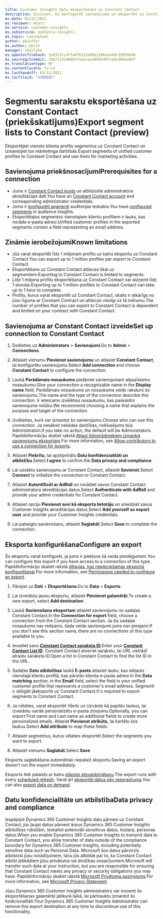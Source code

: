 ```yaml
---
title: Customer Insights datu eksportēšana uz Constant Contact
description: Uzziniet, kā konfigurēt savienojumu un eksportēt uz Constant Contact.
ms.date: 03/22/2021
ms.reviewer: mhart
ms.service: customer-insights
ms.subservice: audience-insights
ms.topic: conceptual
author: pkieffer
ms.author: philk
manager: shellyha
ms.openlocfilehash: 3a9372cc4ffa4fb112a96b1286aee9dc35059a50
ms.sourcegitcommit: 1b671c6100991fea1cace04b5d4fcedcd88aa94f
ms.translationtype: HT
ms.contentlocale: lv-LV
ms.lasthandoff: 03/31/2021
ms.locfileid: "5760581"
---
```

# <a name="export-segment-lists-to-constant-contact-preview"></a><span data-ttu-id="d9922-103">Segmentu sarakstu eksportēšana uz Constant Contact (priekšskatījums)</span><span class="sxs-lookup"><span data-stu-id="d9922-103">Export segment lists to Constant Contact (preview)</span></span>

<span data-ttu-id="d9922-104">Eksportējiet vienoto klientu profilu segmentus uz Constant Contact un izmantojiet tos mārketinga darbībās.</span><span class="sxs-lookup"><span data-stu-id="d9922-104">Export segments of unified customer profiles to Constant Contact and use them for marketing activities.</span></span> 

## <a name="prerequisites-for-a-connection"></a><span data-ttu-id="d9922-105">Savienojuma priekšnosacījumi</span><span class="sxs-lookup"><span data-stu-id="d9922-105">Prerequisites for a connection</span></span>

-   <span data-ttu-id="d9922-106">Jums ir [Constant Contact konts](https://www.constantcontact.com/account-home) un atbilstošie administratora akreditācijas dati.</span><span class="sxs-lookup"><span data-stu-id="d9922-106">You have an [Constant Contact account](https://www.constantcontact.com/account-home) and corresponding administrator credentials.</span></span>
-   <span data-ttu-id="d9922-107">Jums ir [konfigurēti segmenti](segments.md) auditorijas ieskatos.</span><span class="sxs-lookup"><span data-stu-id="d9922-107">You have [configured segments](segments.md) in audience insights.</span></span>
-   <span data-ttu-id="d9922-108">Eksportētajos segmentos vienotajiem klientu profiliem ir lauks, kas norāda e-pasta adresi.</span><span class="sxs-lookup"><span data-stu-id="d9922-108">Unified customer profiles in the exported segments contain a field representing an email address.</span></span>

## <a name="known-limitations"></a><span data-ttu-id="d9922-109">Zināmie ierobežojumi</span><span class="sxs-lookup"><span data-stu-id="d9922-109">Known limitations</span></span>

- <span data-ttu-id="d9922-110">Jūs varat eksportēt līdz 1 miljonam profilu uz katru eksportu uz Constant Contact.</span><span class="sxs-lookup"><span data-stu-id="d9922-110">You can export up to 1 million profiles per export to Constant Contact.</span></span>
- <span data-ttu-id="d9922-111">Eksportēšana uz Constant Contact attiecas tikai uz segmentiem.</span><span class="sxs-lookup"><span data-stu-id="d9922-111">Exporting to Constant Contact is limited to segments.</span></span>
- <span data-ttu-id="d9922-112">Līdz 1 miljona profilu eksportēšana uz Constant Contact var aizņemt līdz 1 stundai.</span><span class="sxs-lookup"><span data-stu-id="d9922-112">Exporting up to 1 million profiles to Constant Contact can take up to 1 hour to complete.</span></span> 
- <span data-ttu-id="d9922-113">Profilu, kurus varat eksportēt uz Constant Contact, skaits ir atkarīgs no jūsu līguma ar Constant Contract un attiecas vienīgi uz tā tvērumu.</span><span class="sxs-lookup"><span data-stu-id="d9922-113">The number of profiles that you can export to Constant Contact is dependent and limited on your contract with Constant Contact.</span></span>

## <a name="set-up-connection-to-constant-contact"></a><span data-ttu-id="d9922-114">Savienojuma ar Constant Contact izveide</span><span class="sxs-lookup"><span data-stu-id="d9922-114">Set up connection to Constant Contact</span></span>

1. <span data-ttu-id="d9922-115">Dodieties uz **Administrators** > **Savienojumi**.</span><span class="sxs-lookup"><span data-stu-id="d9922-115">Go to **Admin** > **Connections**.</span></span>

1. <span data-ttu-id="d9922-116">Atlasiet vienumu **Pievienot savienojumu** un atlasiet **Constant Contact**, lai konfigurētu savienojumu.</span><span class="sxs-lookup"><span data-stu-id="d9922-116">Select **Add connection** and choose **Constant Contact** to configure the connection.</span></span>

1. <span data-ttu-id="d9922-117">Laukā **Parādāmais nosaukums** piešķiriet savienojumam atpazīstamu nosaukumu.</span><span class="sxs-lookup"><span data-stu-id="d9922-117">Give your connection a recognizable name in the **Display name** field.</span></span> <span data-ttu-id="d9922-118">Parādāmais nosaukums un nosaukuma veids raksturo šo savienojumu.</span><span class="sxs-lookup"><span data-stu-id="d9922-118">The name and the type of the connection describe this connection.</span></span> <span data-ttu-id="d9922-119">Ir ieteicams izvēlēties nosaukumu, kas paskaidro savienojuma nolūku.</span><span class="sxs-lookup"><span data-stu-id="d9922-119">We recommend choosing a name that explains the purpose and target of the connection.</span></span>

1. <span data-ttu-id="d9922-120">Izvēlieties, kurš var izmantot šo savienojumu.</span><span class="sxs-lookup"><span data-stu-id="d9922-120">Choose who can use this connection.</span></span> <span data-ttu-id="d9922-121">Ja nesāksit nekādas darbības, noklusējums būs Administratori.</span><span class="sxs-lookup"><span data-stu-id="d9922-121">If you take no action, the default will be Administrators.</span></span> <span data-ttu-id="d9922-122">Papildinformāciju skatiet rakstā [Atļaut līdzstrādniekiem izmantot savienojumu eksportam](connections.md#allow-contributors-to-use-a-connection-for-exports).</span><span class="sxs-lookup"><span data-stu-id="d9922-122">For more information, see [Allow contributors to use a connection for exports](connections.md#allow-contributors-to-use-a-connection-for-exports).</span></span>

1. <span data-ttu-id="d9922-123">Atlasiet **Piekrītu**, lai apstiprinātu **Datu konfidencialitāti un atbilstību**.</span><span class="sxs-lookup"><span data-stu-id="d9922-123">Select **I agree** to confirm the **Data privacy and compliance**.</span></span>

1. <span data-ttu-id="d9922-124">Lai uzsāktu savienojumu ar Constant Contact, atlasiet **Savienot**.</span><span class="sxs-lookup"><span data-stu-id="d9922-124">Select **Connect** to initialize the connection to Constant Contact.</span></span>

1. <span data-ttu-id="d9922-125">Atlasiet **Autentificēt ar AdRoll** un norādiet savus Constant Contact administratora akreditācijas datus.</span><span class="sxs-lookup"><span data-stu-id="d9922-125">Select **Authenticate with AdRoll** and provide your admin credentials for Constant Contact.</span></span> 

1. <span data-ttu-id="d9922-126">Atlasiet opciju **Pievienot sevi kā eksporta lietotāju** un sniedziet savus Customer Insights akreditācijas datus.</span><span class="sxs-lookup"><span data-stu-id="d9922-126">Select **Add yourself as export user** and provide your Customer Insights credentials.</span></span>

1. <span data-ttu-id="d9922-127">Lai pabeigtu savienošanu, atlasiet **Saglabāt**.</span><span class="sxs-lookup"><span data-stu-id="d9922-127">Select **Save** to complete the connection.</span></span>

## <a name="configure-an-export"></a><span data-ttu-id="d9922-128">Eksporta konfigurēšana</span><span class="sxs-lookup"><span data-stu-id="d9922-128">Configure an export</span></span>

<span data-ttu-id="d9922-129">Šo eksportu varat konfigurēt, ja jums ir piekļuve šā veida pieslēgumam.</span><span class="sxs-lookup"><span data-stu-id="d9922-129">You can configure this export if you have access to a connection of this type.</span></span> <span data-ttu-id="d9922-130">Papildinformāciju skatiet rakstā [Atļaujas, kas nepieciešamas eksporta konfigurēšanai](export-destinations.md#set-up-a-new-export).</span><span class="sxs-lookup"><span data-stu-id="d9922-130">For more information, see [Permissions needed to configure an export](export-destinations.md#set-up-a-new-export).</span></span>

1. <span data-ttu-id="d9922-131">Pārejiet uz **Dati** > **Eksportēšana**.</span><span class="sxs-lookup"><span data-stu-id="d9922-131">Go to **Data** > **Exports**.</span></span>

1. <span data-ttu-id="d9922-132">Lai izveidotu jaunu eksportu, atlasiet **Pievienot galamērķi**.</span><span class="sxs-lookup"><span data-stu-id="d9922-132">To create a new export, select **Add destination**.</span></span>

1. <span data-ttu-id="d9922-133">Laukā **Savienošana eksportam** atlasiet savienojumu no sadaļas Constant Contact.</span><span class="sxs-lookup"><span data-stu-id="d9922-133">In the **Connection for export** field, choose a connection from the Constant Contact section.</span></span> <span data-ttu-id="d9922-134">Ja šis sadaļas nosaukums nav redzams, šāda veida savienojumi jums nav pieejami.</span><span class="sxs-lookup"><span data-stu-id="d9922-134">If you don't see this section name, there are no connections of this type available to you.</span></span>

1. <span data-ttu-id="d9922-135">Ievadiet savu [**Constant Contact saraksta ID**](https://app.constantcontact.com/pages/contacts/ui#lists).</span><span class="sxs-lookup"><span data-stu-id="d9922-135">Enter your [**Constant Contact List ID**](https://app.constantcontact.com/pages/contacts/ui#lists).</span></span> <span data-ttu-id="d9922-136">Constant Contact atveriet sarakstu, lai URL vietrādī atrastu saraksta ID.</span><span class="sxs-lookup"><span data-stu-id="d9922-136">Open a list in Constant Contact to find the list ID in the URL.</span></span>

1. <span data-ttu-id="d9922-137">Sadaļas **Datu atbilstības** laukā **E-pasts** atlasiet lauku, kas iekļauts vienotajā klientu profilā, kas pārstāv klienta e-pasta adresi.</span><span class="sxs-lookup"><span data-stu-id="d9922-137">In the **Data matching** section, in the **Email** field, select the field in your unified customer profile that represents a customer's email address.</span></span> <span data-ttu-id="d9922-138">Segmenti ir obligāti jāeksportē uz Constant Contact.</span><span class="sxs-lookup"><span data-stu-id="d9922-138">It's required to export segments to Constant Contact.</span></span>

1. <span data-ttu-id="d9922-139">Ja vēlaties, varat eksportēt Vārds un Uzvārds kā papildu laukus, lai izveidotu vairāk personalizētu e-pasta ziņojumu.</span><span class="sxs-lookup"><span data-stu-id="d9922-139">Optionally, you can export First name and Last name as additional fields to create more personalized emails.</span></span> <span data-ttu-id="d9922-140">Atlasiet **Pievienot atribūtu**, lai kartētu šos laukus.</span><span class="sxs-lookup"><span data-stu-id="d9922-140">Select **Add attribute** to map these fields.</span></span>

1. <span data-ttu-id="d9922-141">Atlasiet segmentus, kurus vēlaties eksportēt.</span><span class="sxs-lookup"><span data-stu-id="d9922-141">Select the segments you want to export.</span></span>

1. <span data-ttu-id="d9922-142">Atlasiet vienumu **Saglabāt**.</span><span class="sxs-lookup"><span data-stu-id="d9922-142">Select **Save**.</span></span>

<span data-ttu-id="d9922-143">Eksporta saglabāšana automātiski nepalaiž eksportu.</span><span class="sxs-lookup"><span data-stu-id="d9922-143">Saving an export doesn't run the export immediately.</span></span>

<span data-ttu-id="d9922-144">Eksports tiek palaists ar katru [plānoto atsvaidzināšanu](system.md#schedule-tab).</span><span class="sxs-lookup"><span data-stu-id="d9922-144">The export runs with every [scheduled refresh](system.md#schedule-tab).</span></span> <span data-ttu-id="d9922-145">Varat arī [eksportēt datus pēc pieprasījuma](export-destinations.md#run-exports-on-demand).</span><span class="sxs-lookup"><span data-stu-id="d9922-145">You can also [export data on demand](export-destinations.md#run-exports-on-demand).</span></span> 


## <a name="data-privacy-and-compliance"></a><span data-ttu-id="d9922-146">Datu konfidencialitāte un atbilstība</span><span class="sxs-lookup"><span data-stu-id="d9922-146">Data privacy and compliance</span></span>

<span data-ttu-id="d9922-147">Iespējojot Dynamics 365 Customer Insights datu pārnesi uz Constant Contact, jūs ļaujat datus pārnest ārpus Dynamics 365 Customer Insights atbilstības robežām, ieskaitot potenciāli sensitīvus datus, tostarp, personas datus.</span><span class="sxs-lookup"><span data-stu-id="d9922-147">When you enable Dynamics 365 Customer Insights to transmit data to Constant Contact, you allow transfer of data outside of the compliance boundary for Dynamics 365 Customer Insights, including potentially sensitive data such as Personal Data.</span></span> <span data-ttu-id="d9922-148">Microsoft šos datus pārvirzīs atbilstoši jūsu norādījumiem, taču jūs atbildat par to, ka Constant Contact atbilst jebkādiem jūsu privātuma vai drošības nosacījumiem.</span><span class="sxs-lookup"><span data-stu-id="d9922-148">Microsoft will transfer such data at your instruction, but you are responsible for ensuring that Constant Contact meets any privacy or security obligations you may have.</span></span> <span data-ttu-id="d9922-149">Papildinformāciju skatiet rakstā [Microsoft Privātuma paziņojums](https://go.microsoft.com/fwlink/?linkid=396732).</span><span class="sxs-lookup"><span data-stu-id="d9922-149">For more information, see [Microsoft Privacy Statement](https://go.microsoft.com/fwlink/?linkid=396732).</span></span>

<span data-ttu-id="d9922-150">Jūsu Dynamics 365 Customer Insights administrators var noņemt šo eksportēšanas galamērķi jebkurā laikā, lai pārtrauktu izmantot šo funkcionalitāti.</span><span class="sxs-lookup"><span data-stu-id="d9922-150">Your Dynamics 365 Customer Insights Administrator can remove this export destination at any time to discontinue use of this functionality.</span></span>
